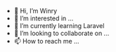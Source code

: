 - 👋 Hi, I’m Winry
- 👀 I’m interested in ...
- 🌱 I’m currently learning Laravel
- 💞️ I’m looking to collaborate on ...
- 📫 How to reach me ...

<!---
winryesforty/winryesforty is a ✨ special ✨ repository because its `README.md` (this file) appears on your GitHub profile.
You can click the Preview link to take a look at your changes.
--->
